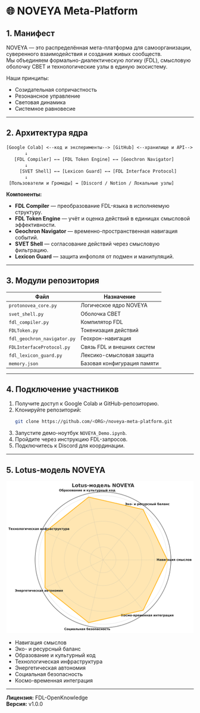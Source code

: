 # 🌐 NOVEYA Meta-Platform

## 1. Манифест
NOVEYA — это распределённая мета-платформа для самоорганизации, суверенного взаимодействия и создания живых сообществ.  
Мы объединяем формально-диалектическую логику (FDL), смысловую оболочку СВЕТ и технологические узлы в единую экосистему.  

Наши принципы:
- Созидательная сопричастность
- Резонансное управление
- Световая динамика
- Системное равновесие

---

## 2. Архитектура ядра

```ascii
[Google Colab] <--код и эксперименты--> [GitHub] <--хранилище и API-->
       ↓
   [FDL Compiler] ←→ [FDL Token Engine] ←→ [Geochron Navigator]
       ↓
     [SVET Shell] ←→ [Lexicon Guard] ←→ [FDL Interface Protocol]
       ↓
 [Пользователи и Громады] ↔ [Discord / Notion / Локальные узлы]
```

**Компоненты:**
- **FDL Compiler** — преобразование FDL-языка в исполняемую структуру.
- **FDL Token Engine** — учёт и оценка действий в единицах смысловой эффективности.
- **Geochron Navigator** — временно-пространственная навигация событий.
- **SVET Shell** — согласование действий через смысловую фильтрацию.
- **Lexicon Guard** — защита инфополя от подмен и манипуляций.

---

## 3. Модули репозитория

| Файл | Назначение |
|------|------------|
| `protonovea_core.py` | Логическое ядро NOVEYA |
| `svet_shell.py` | Оболочка СВЕТ |
| `fdl_compiler.py` | Компилятор FDL |
| `FDLToken.py` | Токенизация действий |
| `fdl_geochron_navigator.py` | Геохрон-навигация |
| `FDLInterfaceProtocol.py` | Связь FDL и внешних систем |
| `fdl_lexicon_guard.py` | Лексико-смысловая защита |
| `memory.json` | Базовая конфигурация памяти |

---

## 4. Подключение участников

1. Получите доступ к Google Colab и GitHub-репозиторию.
2. Клонируйте репозиторий:
   ```bash
   git clone https://github.com/<ORG>/noveya-meta-platform.git
   ```
3. Запустите демо-ноутбук `NOVEYA_Demo.ipynb`.
4. Пройдите через инструкцию FDL-запросов.
5. Подключитесь к Discord для координации.

---

## 5. Lotus-модель NOVEYA

![Lotus-модель NOVEYA](lotus_model_noveya.png)

- Навигация смыслов
- Эко- и ресурсный баланс
- Образование и культурный код
- Технологическая инфраструктура
- Энергетическая автономия
- Социальная безопасность
- Космо-временная интеграция

---

**Лицензия:** FDL-OpenKnowledge  
**Версия:** v1.0.0  
